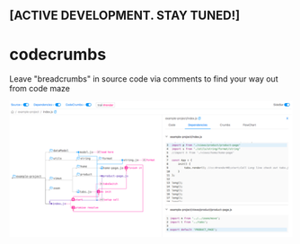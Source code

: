 ## [ACTIVE DEVELOPMENT. STAY TUNED!]

# codecrumbs
Leave "breadcrumbs" in source code via comments to find your way out from code maze 

![](/docs/ui-scr.png)